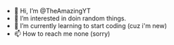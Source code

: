 - 👋 Hi, I’m @TheAmazingYT
- 👀 I’m interested in doin random things.
- 🌱 I’m currently learning to start coding (cuz i'm new)
- 📫 How to reach me none (sorry)

<!---
TheAmazingYT/TheAmazingYT is a ✨ special ✨ repository because its `README.md` (this file) appears on your GitHub profile.
You can click the Preview link to take a look at your changes.
--->
